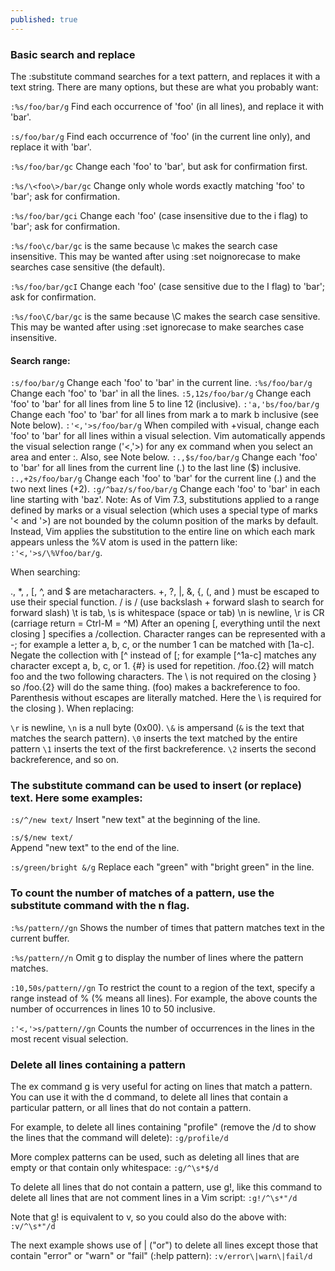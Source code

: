 ```yaml
---
published: true
---
```

### Basic search and replace

The :substitute command searches for a text pattern, and replaces it with a text string. There are many options, but these are what you probably want:

`:%s/foo/bar/g`
Find each occurrence of 'foo' (in all lines), and replace it with 'bar'.

`:s/foo/bar/g`
Find each occurrence of 'foo' (in the current line only), and replace it with 'bar'.

`:%s/foo/bar/gc`
Change each 'foo' to 'bar', but ask for confirmation first.

`:%s/\<foo\>/bar/gc`
Change only whole words exactly matching 'foo' to 'bar'; ask for confirmation.

`:%s/foo/bar/gci`
Change each 'foo' (case insensitive due to the i flag) to 'bar'; ask for confirmation.

`:%s/foo\c/bar/gc` is the same because \c makes the search case insensitive.
This may be wanted after using :set noignorecase to make searches case sensitive (the default).

`:%s/foo/bar/gcI`
Change each 'foo' (case sensitive due to the I flag) to 'bar'; ask for confirmation.

`:%s/foo\C/bar/gc` is the same because \C makes the search case sensitive.
This may be wanted after using :set ignorecase to make searches case insensitive.

#### Search range:

`:s/foo/bar/g`	Change each 'foo' to 'bar' in the current line.
`:%s/foo/bar/g`	Change each 'foo' to 'bar' in all the lines.
`:5,12s/foo/bar/g`	Change each 'foo' to 'bar' for all lines from line 5 to line 12 (inclusive).
`:'a,'bs/foo/bar/g`	Change each 'foo' to 'bar' for all lines from mark a to mark b inclusive (see Note below).
`:'<,'>s/foo/bar/g`	When compiled with +visual, change each 'foo' to 'bar' for all lines within a visual selection. Vim automatically appends the visual selection range ('<,'>) for any ex command when you select an area and enter :. Also, see Note below.
`:.,$s/foo/bar/g`	Change each 'foo' to 'bar' for all lines from the current line (.) to the last line ($) inclusive.
`:.,+2s/foo/bar/g`	Change each 'foo' to 'bar' for the current line (.) and the two next lines (+2).
`:g/^baz/s/foo/bar/g`	Change each 'foo' to 'bar' in each line starting with 'baz'.
Note: As of Vim 7.3, substitutions applied to a range defined by marks or a visual selection (which uses a special type of marks '< and '>) are not bounded by the column position of the marks by default. Instead, Vim applies the substitution to the entire line on which each mark appears unless the \%V atom is used in the pattern like: `:'<,'>s/\%Vfoo/bar/g`.

When searching:

., *, \, [, ^, and $ are metacharacters.
+, ?, |, &, {, (, and ) must be escaped to use their special function.
\/ is / (use backslash + forward slash to search for forward slash)
\t is tab, \s is whitespace (space or tab)
\n is newline, \r is CR (carriage return = Ctrl-M = ^M)
After an opening [, everything until the next closing ] specifies a /collection. Character ranges can be represented with a -; for example a letter a, b, c, or the number 1 can be matched with [1a-c]. Negate the collection with [^ instead of [; for example [^1a-c] matches any character except a, b, c, or 1.
\{#\} is used for repetition. /foo.\{2\} will match foo and the two following characters. The \ is not required on the closing } so /foo.\{2} will do the same thing.
\(foo\) makes a backreference to foo. Parenthesis without escapes are literally matched. Here the \ is required for the closing \).
When replacing:

`\r` is newline, `\n` is a null byte (0x00).
`\&` is ampersand (`&` is the text that matches the search pattern).
`\0` inserts the text matched by the entire pattern
`\1` inserts the text of the first backreference. `\2` inserts the second backreference, and so on.

### The substitute command can be used to insert (or replace) text. Here some examples:

`:s/^/new text/`
Insert "new text" at the beginning of the line.

`:s/$/new text/`	
Append "new text" to the end of the line.

`:s/green/bright &/g`
Replace each "green" with "bright green" in the line.

### To count the number of matches of a pattern, use the substitute command with the n flag. 

`:%s/pattern//gn` Shows the number of times that pattern matches text in the current buffer. 

`:%s/pattern//n` Omit g to display the number of lines where the pattern matches. 

`:10,50s/pattern//gn` To restrict the count to a region of the text, specify a range instead of % (% means all lines). For example, the above counts the number of occurrences in lines 10 to 50 inclusive. 

`:'<,'>s/pattern//gn` Counts the number of occurrences in the lines in the most recent visual selection.

### Delete all lines containing a pattern

The ex command g is very useful for acting on lines that match a pattern. You can use it with the d command, to delete all lines that contain a particular pattern, or all lines that do not contain a pattern.

For example, to delete all lines containing "profile" (remove the /d to show the lines that the command will delete):
`:g/profile/d`

More complex patterns can be used, such as deleting all lines that are empty or that contain only whitespace:
`:g/^\s*$/d`

To delete all lines that do not contain a pattern, use g!, like this command to delete all lines that are not comment lines in a Vim script:
`:g!/^\s*"/d`

Note that g! is equivalent to v, so you could also do the above with:
`:v/^\s*"/d`

The next example shows use of \| ("or") to delete all lines except those that contain "error" or "warn" or "fail" (:help pattern):
`:v/error\|warn\|fail/d`
